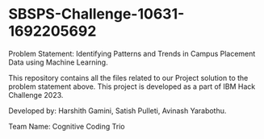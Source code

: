 # SBSPS-Challenge-10631-1692205692
Problem Statement: Identifying Patterns and Trends in Campus Placement Data using Machine Learning.

This repository contains all the files related to our Project solution to the problem statement above. 
This project is developed as a part of IBM Hack Challenge 2023.


Developed by: Harshith Gamini, Satish Pulleti, Avinash Yarabothu. 

Team Name: Cognitive Coding Trio
